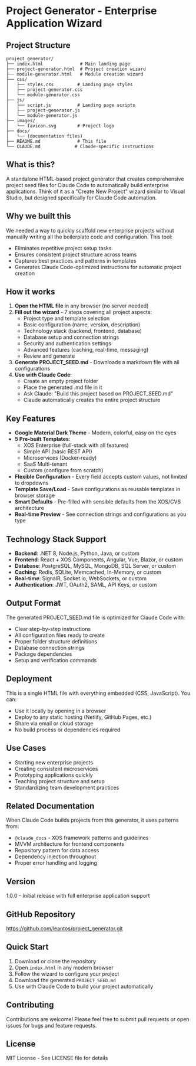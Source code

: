# Project Generator - Enterprise Application Wizard

## Project Structure
```
project_generator/
├── index.html              # Main landing page
├── project-generator.html  # Project creation wizard
├── module-generator.html   # Module creation wizard
├── css/
│   ├── styles.css         # Landing page styles
│   ├── project-generator.css
│   └── module-generator.css
├── js/
│   ├── script.js          # Landing page scripts
│   ├── project-generator.js
│   └── module-generator.js
├── images/
│   └── favicon.svg        # Project logo
├── docs/
│   └── (documentation files)
├── README.md              # This file
└── CLAUDE.md             # Claude-specific instructions
```

## What is this?
A standalone HTML-based project generator that creates comprehensive project seed files for Claude Code to automatically build enterprise applications. Think of it as a "Create New Project" wizard similar to Visual Studio, but designed specifically for Claude Code automation.

## Why we built this
We needed a way to quickly scaffold new enterprise projects without manually writing all the boilerplate code and configuration. This tool:
- Eliminates repetitive project setup tasks
- Ensures consistent project structure across teams
- Captures best practices and patterns in templates
- Generates Claude Code-optimized instructions for automatic project creation

## How it works
1. **Open the HTML file** in any browser (no server needed)
2. **Fill out the wizard** - 7 steps covering all project aspects:
   - Project type and template selection
   - Basic configuration (name, version, description)
   - Technology stack (backend, frontend, database)
   - Database setup and connection strings
   - Security and authentication settings
   - Advanced features (caching, real-time, messaging)
   - Review and generate
3. **Generate PROJECT_SEED.md** - Downloads a markdown file with all configurations
4. **Use with Claude Code**:
   - Create an empty project folder
   - Place the generated .md file in it
   - Ask Claude: "Build this project based on PROJECT_SEED.md"
   - Claude automatically creates the entire project structure

## Key Features
- **Google Material Dark Theme** - Modern, colorful, easy on the eyes
- **5 Pre-built Templates**:
  - XOS Enterprise (full-stack with all features)
  - Simple API (basic REST API)
  - Microservices (Docker-ready)
  - SaaS Multi-tenant
  - Custom (configure from scratch)
- **Flexible Configuration** - Every field accepts custom values, not limited to dropdowns
- **Template Save/Load** - Save configurations as reusable templates in browser storage
- **Smart Defaults** - Pre-filled with sensible defaults from the XOS/CVS architecture
- **Real-time Preview** - See connection strings and configurations as you type

## Technology Stack Support
- **Backend**: .NET 8, Node.js, Python, Java, or custom
- **Frontend**: React + XOS Components, Angular, Vue, Blazor, or custom
- **Database**: PostgreSQL, MySQL, MongoDB, SQL Server, or custom
- **Caching**: Redis, SQLite, Memcached, In-Memory, or custom
- **Real-time**: SignalR, Socket.io, WebSockets, or custom
- **Authentication**: JWT, OAuth2, SAML, API Keys, or custom

## Output Format
The generated PROJECT_SEED.md file is optimized for Claude Code with:
- Clear step-by-step instructions
- All configuration files ready to create
- Proper folder structure definitions
- Database connection strings
- Package dependencies
- Setup and verification commands

## Deployment
This is a single HTML file with everything embedded (CSS, JavaScript). You can:
- Use it locally by opening in a browser
- Deploy to any static hosting (Netlify, GitHub Pages, etc.)
- Share via email or cloud storage
- No build process or dependencies required

## Use Cases
- Starting new enterprise projects
- Creating consistent microservices
- Prototyping applications quickly
- Teaching project structure and setup
- Standardizing team development practices

## Related Documentation
When Claude Code builds projects from this generator, it uses patterns from:
- `@claude_docs` - XOS framework patterns and guidelines
- MVVM architecture for frontend components
- Repository pattern for data access
- Dependency injection throughout
- Proper error handling and logging

## Version
1.0.0 - Initial release with full enterprise application support

## GitHub Repository
https://github.com/leantos/project_generator.git

## Quick Start
1. Download or clone the repository
2. Open `index.html` in any modern browser
3. Follow the wizard to configure your project
4. Download the generated `PROJECT_SEED.md`
5. Use with Claude Code to build your project automatically

## Contributing
Contributions are welcome! Please feel free to submit pull requests or open issues for bugs and feature requests.

## License
MIT License - See LICENSE file for details

